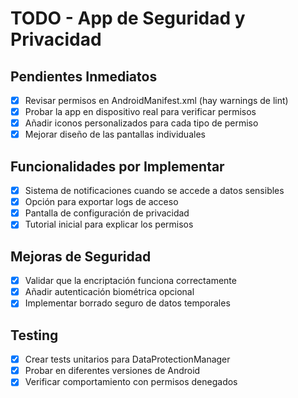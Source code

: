 # TODO - App de Seguridad y Privacidad

## Pendientes Inmediatos
- [x] Revisar permisos en AndroidManifest.xml (hay warnings de lint)
- [x] Probar la app en dispositivo real para verificar permisos
- [x] Añadir iconos personalizados para cada tipo de permiso
- [x] Mejorar diseño de las pantallas individuales

## Funcionalidades por Implementar
- [x] Sistema de notificaciones cuando se accede a datos sensibles
- [x] Opción para exportar logs de acceso
- [x] Pantalla de configuración de privacidad
- [x] Tutorial inicial para explicar los permisos

## Mejoras de Seguridad
- [x] Validar que la encriptación funciona correctamente
- [x] Añadir autenticación biométrica opcional
- [x] Implementar borrado seguro de datos temporales

## Testing
- [x] Crear tests unitarios para DataProtectionManager
- [x] Probar en diferentes versiones de Android
- [x] Verificar comportamiento con permisos denegados
